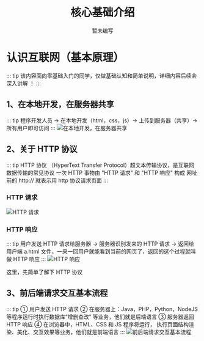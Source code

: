 <h1 align="center">核心基础介绍</h1>

<p align="center">
  暂未编写
</p>

# 认识互联网（基本原理）

::: tip
该内容面向零基础入门的同学，仅做基础认知和简单说明，详细内容后续会深入讲解 ！
:::

## 1、在本地开发，在服务器共享

::: tip
程序开发人员 -> 在本地开发（html，css，js）-> 上传到服务器（共享）-> 所有用户即可访问
:::
![在本地开发，在服务器共享](/assets/images/core/00/01.png)

## 2、关于 HTTP 协议

::: tip
HTTP 协议 （HyperText Transfer Protocol）超文本传输协议，是互联网数据传输的常见协议
一次 HTTP 事物由 "HTTP 请求" 和 "HTTP 响应" 构成
网址前的 http:// 就表示用 http 协议请求页面
:::
### HTTP 请求
![HTTP 请求](/assets/images/core/00/02.png)

### HTTP 响应

::: tip
用户发送 HTTP 请求给服务器 -> 服务器识别发来的 HTTP 请求 -> 返回给用户端 a.html 文件，一来一回用户就能看到当前的网页了，返回的这个过程就叫做 HTTP 响应
:::
![HTTP 响应](/assets/images/core/00/03.png)

这里，先简单了解下 HTTP 协议

## 3、前后端请求交互基本流程

::: tip
① 用户发送 HTTP 请求
② 在服务器上：Java，PHP，Python，NodeJS 等程序运行时执行数据库“增删查改” 等业务，他们就是后端语言
③ 服务器返回 HTTP 响应
④ 在浏览器中，HTML、CSS 和 JS 程序将运行， 执行页面结构渲染、美化、交互效果等业务，他们就是前端语言
:::
![前后端请求交互基本流程](/assets/images/core/00/04.png)
